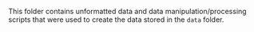 This folder contains unformatted data and data manipulation/processing scripts that were used to create the data stored in the `data` folder.
